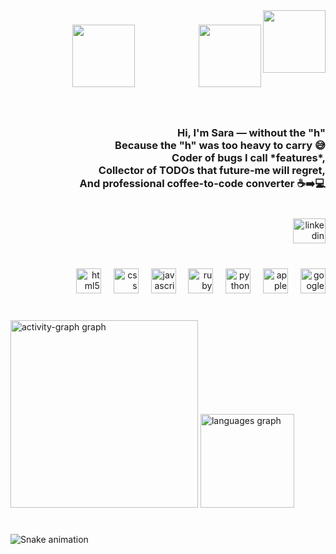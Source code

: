 <img align="right" height="100" src="https://media.tenor.com/FYsjyvi3C7kAAAAm/rupert-cat.webp"  />

###

<img align="right" height="100" src="https://media.tenor.com/wOSXqQeC7BIAAAAM/black-cat.gif"  />

###

<div align="center">
  <img height="100" src="https://media.tenor.com/48vAcnn-he4AAAAm/miso-cat.webp"  />
</div>

###

<br clear="both">

<h3 align="right">Hi, I'm Sara — without the "h"  <br>Because the "h" was too heavy to carry 😅  <br>Coder of bugs I call *features*,  <br>Collector of TODOs that future-me will regret,  <br>And professional coffee-to-code converter ☕➡️💻</h3>

###

<br clear="both">

<div align="right">
  <a href="https://www.linkedin.com/in/sara-maria/" target="_blank">
    <img src="https://raw.githubusercontent.com/maurodesouza/profile-readme-generator/master/src/assets/icons/social/linkedin/default.svg" width="52" height="40" alt="linkedin logo"  />
  </a>
</div>

###

<br clear="both">

<div align="right">
  <img src="https://cdn.jsdelivr.net/gh/devicons/devicon/icons/html5/html5-plain-wordmark.svg" height="40" alt="html5 logo"  />
  <img width="12" />
  <img src="https://cdn.jsdelivr.net/gh/devicons/devicon/icons/css3/css3-plain-wordmark.svg" height="40" alt="css logo"  />
  <img width="12" />
  <img src="https://cdn.jsdelivr.net/gh/devicons/devicon/icons/javascript/javascript-plain.svg" height="40" alt="javascript logo"  />
  <img width="12" />
  <img src="https://cdn.jsdelivr.net/gh/devicons/devicon/icons/ruby/ruby-plain-wordmark.svg" height="40" alt="ruby logo"  />
  <img width="12" />
  <img src="https://cdn.jsdelivr.net/gh/devicons/devicon/icons/python/python-original-wordmark.svg" height="40" alt="python logo"  />
  <img width="12" />
  <img src="https://cdn.jsdelivr.net/gh/devicons/devicon/icons/apple/apple-original.svg" height="40" alt="apple logo"  />
  <img width="12" />
  <img src="https://cdn.jsdelivr.net/gh/devicons/devicon/icons/google/google-original-wordmark.svg" height="40" alt="google logo"  />
</div>

###

<br clear="both">

<div align="left">
  <img src="https://github-readme-activity-graph.vercel.app/graph?username=tryingtocod&radius=16&theme=nightowl&area=true&order=5&hide_border=true" height="300" alt="activity-graph graph"  />
  <img src="https://github-readme-stats.vercel.app/api/top-langs?username=tryingtocod&locale=en&hide_title=true&layout=compact&card_width=320&langs_count=5&theme=nightowl&hide_border=true&order=2" height="150" alt="languages graph"  />
</div>

###

<br clear="both">

<img src="https://raw.githubusercontent.com/tryingtocod/tryingtocod/output/dist/snake.svg" alt="Snake animation" />

###

